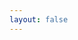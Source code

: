 ```yaml
---
layout: false
---
```


<script setup>
    import InspectContainer from './InspectContainer.vue';
    import InspectTable from './InspectTable.vue';
    import {onMounted, ref} from 'vue';
    const fileId = ref(null);
    onMounted(() => {
        const params = new URLSearchParams(window.location.href.split("?")[1]);
        fileId.value = params.get('fileId');
    });
</script>

<template v-if="fileId">
    <InspectContainer />
</template>
<template v-else>
    <InspectTable />
</template>
